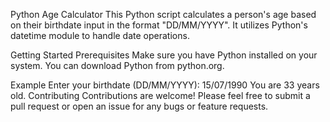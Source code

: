 Python Age Calculator
This Python script calculates a person's age based on their birthdate input in the format "DD/MM/YYYY". It utilizes Python's datetime module to handle date operations.

Getting Started
Prerequisites
Make sure you have Python installed on your system. You can download Python from python.org.

Example
Enter your birthdate (DD/MM/YYYY): 15/07/1990
You are 33 years old.
Contributing
Contributions are welcome! Please feel free to submit a pull request or open an issue for any bugs or feature requests.
